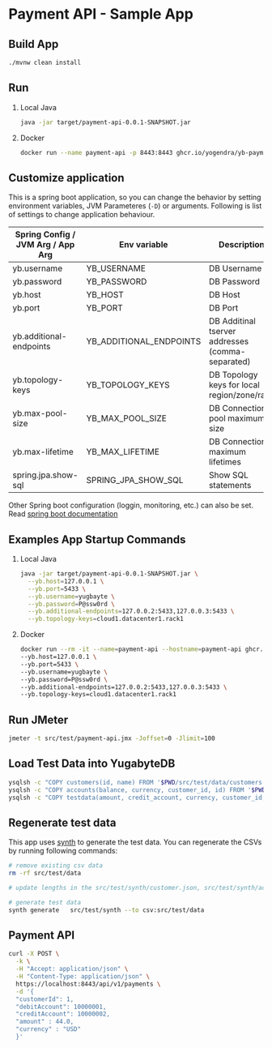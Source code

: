 # Payment API - Sample App


## Build App

```bash
./mvnw clean install
```

## Run

1. Local Java

    ```bash
    java -jar target/payment-api-0.0.1-SNAPSHOT.jar
    ```

2. Docker

    ```bash
   docker run --name payment-api -p 8443:8443 ghcr.io/yogendra/yb-payment-api:latest
    ```
## Customize application

This is a spring boot application, so you can change the behavior by setting environment variables, JVM Parameteres (`-D`) or arguments. Following is list of settings to change application behaviour.

| Spring Config  / JVM Arg  / App Arg | Env variable            | Description                                      | Example / Default                                       |
|-------------------------------------|-------------------------|--------------------------------------------------|---------------------------------------------------------|
| yb.username                         | YB_USERNAME             | DB Username                                      | --yb.ysername=yugabyte                                  |
 | yb.password                         | YB_PASSWORD             | DB Password                                      | --yb.password=''                                        |
| yb.host                             | YB_HOST                 | DB Host                                          | --yb.host=127.0.0.1                                     |
| yb.port                             | YB_PORT                 | DB Port                                          | --yb.port=5433                                          |
| yb.additional-endpoints             | YB_ADDITIONAL_ENDPOINTS | DB Additinal tserver addresses (comma-separated) | --yb.additional-endpoints=127.0.0.2:5433,127.0.0.3:5433 |
| yb.topology-keys                    | YB_TOPOLOGY_KEYS        | DB Topology keys for local region/zone/rack      | --yb.topology-keys=cloud1.datacenter1.rack1             |
| yb.max-pool-size                    | YB_MAX_POOL_SIZE        | DB Connection pool maximum size                  | --yb.max-pool-size=25                                   |
| yb.max-lifetime                     | YB_MAX_LIFETIME         | DB Connection maximum lifetimes                  | --yb.max-lifetime=30000                                 |
| spring.jpa.show-sql                 | SPRING_JPA_SHOW_SQL     | Show SQL statements                              | --spring.jpa.show-sql=true                              |

Other Spring boot configuration (loggin, monitoring, etc.) can also be set. Read [spring boot documentation](https://docs.spring.io/spring-boot/docs/current/reference/html/application-properties.html)

## Examples App Startup Commands

1. Local Java

    ```bash
    java -jar target/payment-api-0.0.1-SNAPSHOT.jar \
      --yb.host=127.0.0.1 \
      --yb.port=5433 \
      --yb.username=yugbayte \
      --yb.password=P@ssw0rd \
      --yb.additional-endpoints=127.0.0.2:5433,127.0.0.3:5433 \
      --yb.topology-keys=cloud1.datacenter1.rack1
    ```
2. Docker

    ```bash
   docker run --rm -it --name=payment-api --hostname=payment-api ghcr.io/yogendra/yb-payment-api \
    --yb.host=127.0.0.1 \
    --yb.port=5433 \
    --yb.username=yugbayte \
    --yb.password=P@ssw0rd \
    --yb.additional-endpoints=127.0.0.2:5433,127.0.0.3:5433 \
    --yb.topology-keys=cloud1.datacenter1.rack1
    ```

## Run JMeter

```bash
jmeter -t src/test/payment-api.jmx -Joffset=0 -Jlimit=100
```
## Load Test Data into YugabyteDB

```bash
ysqlsh -c "COPY customers(id, name) FROM '$PWD/src/test/data/customers.csv' WITH (FORMAT 'csv',  HEADER true);"
ysqlsh -c "COPY accounts(balance, currency, customer_id, id) FROM '$PWD/src/test/data/accounts.csv' WITH (FORMAT 'csv', HEADER true);"
ysqlsh -c "COPY testdata(amount, credit_account, currency, customer_id, debit_account,id) FROM '$PWD/src/test/data/testdata.csv' WITH (FORMAT 'csv', HEADER true);"
```

## Regenerate test data
This app uses [synth](https://www.getsynth.com/) to generate the test data. You can regenerate the CSVs by running following commands:

```bash
# remove existing csv data
rm -rf src/test/data

# update lengths in the src/test/synth/customer.json, src/test/synth/accounts.json and src/test/synth/testdata.json

# generate test data
synth generate   src/test/synth --to csv:src/test/data
```


## Payment API

```bash
curl -X POST \
  -k \
  -H "Accept: application/json" \
  -H "Content-Type: application/json" \
  https://localhost:8443/api/v1/payments \
  -d '{
  "customerId": 1,
  "debitAccount": 10000001,
  "creditAccount": 10000002,
  "amount" : 44.0,
  "currency" : "USD"
  }'

```

